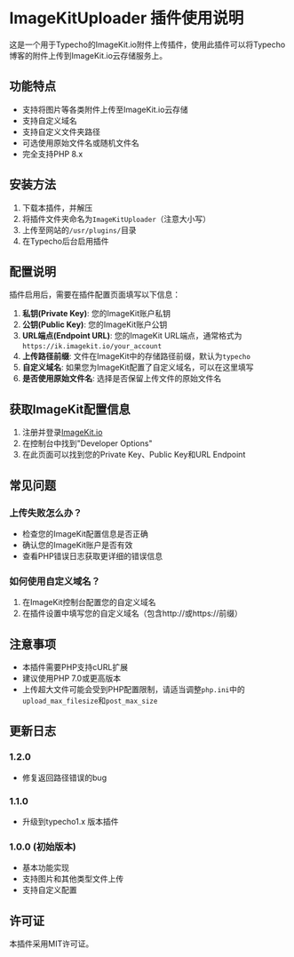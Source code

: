 # ImageKitUploader 插件使用说明

这是一个用于Typecho的ImageKit.io附件上传插件，使用此插件可以将Typecho博客的附件上传到ImageKit.io云存储服务上。

## 功能特点

- 支持将图片等各类附件上传至ImageKit.io云存储
- 支持自定义域名
- 支持自定义文件夹路径
- 可选使用原始文件名或随机文件名
- 完全支持PHP 8.x

## 安装方法

1. 下载本插件，并解压
2. 将插件文件夹命名为`ImageKitUploader`（注意大小写）
3. 上传至网站的`/usr/plugins/`目录
4. 在Typecho后台启用插件

## 配置说明

插件启用后，需要在插件配置页面填写以下信息：

1. **私钥(Private Key)**: 您的ImageKit账户私钥
2. **公钥(Public Key)**: 您的ImageKit账户公钥
3. **URL端点(Endpoint URL)**: 您的ImageKit URL端点，通常格式为`https://ik.imagekit.io/your_account`
4. **上传路径前缀**: 文件在ImageKit中的存储路径前缀，默认为`typecho`
5. **自定义域名**: 如果您为ImageKit配置了自定义域名，可以在这里填写
6. **是否使用原始文件名**: 选择是否保留上传文件的原始文件名

## 获取ImageKit配置信息

1. 注册并登录[ImageKit.io](https://imagekit.io/)
2. 在控制台中找到"Developer Options"
3. 在此页面可以找到您的Private Key、Public Key和URL Endpoint

## 常见问题

### 上传失败怎么办？

- 检查您的ImageKit配置信息是否正确
- 确认您的ImageKit账户是否有效
- 查看PHP错误日志获取更详细的错误信息

### 如何使用自定义域名？

1. 在ImageKit控制台配置您的自定义域名
2. 在插件设置中填写您的自定义域名（包含http://或https://前缀）

## 注意事项

- 本插件需要PHP支持cURL扩展
- 建议使用PHP 7.0或更高版本
- 上传超大文件可能会受到PHP配置限制，请适当调整`php.ini`中的`upload_max_filesize`和`post_max_size`

## 更新日志

### 1.2.0
- 修复返回路径错误的bug

### 1.1.0
- 升级到typecho1.x 版本插件

### 1.0.0 (初始版本)
- 基本功能实现
- 支持图片和其他类型文件上传
- 支持自定义配置

## 许可证

本插件采用MIT许可证。
